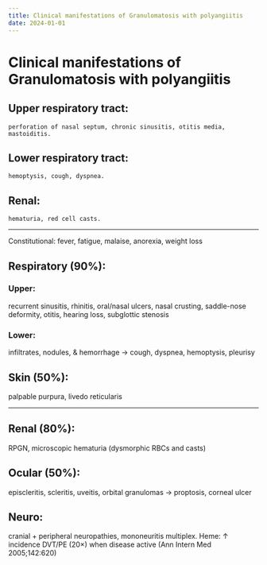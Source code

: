 ```yaml
---
title: Clinical manifestations of Granulomatosis with polyangiitis
date: 2024-01-01
---
```

# Clinical manifestations of Granulomatosis with polyangiitis

## Upper respiratory tract:
	perforation of nasal septum, chronic sinusitis, otitis media, mastoiditis.
## Lower respiratory tract:
	hemoptysis, cough, dyspnea.
## Renal:
	hematuria, red cell casts.

---

Constitutional: fever, fatigue, malaise, anorexia, weight loss

## Respiratory (90%):
### Upper:
recurrent sinusitis, rhinitis, oral/nasal ulcers, nasal crusting, saddle-nose deformity, otitis, hearing loss, subglottic stenosis
### Lower:
infiltrates, nodules, & hemorrhage → cough, dyspnea, hemoptysis, pleurisy
## Skin (50%):
palpable purpura, livedo reticularis

---

## Renal (80%):
RPGN, microscopic hematuria (dysmorphic RBCs and casts)
## Ocular (50%):
episcleritis, scleritis, uveitis, orbital granulomas → proptosis, corneal ulcer
## Neuro:
cranial + peripheral neuropathies, mononeuritis multiplex.
Heme: ↑ incidence DVT/PE (20×) when disease active (Ann Intern Med 2005;142:620)
